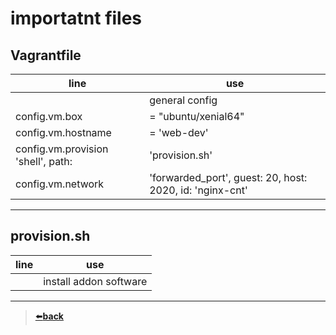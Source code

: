 # importatnt files

## Vagrantfile 
| line                               | use                                                      |
|------------------------------------|----------------------------------------------------------|
|                                    | general config                                           |
| config.vm.box                      | = "ubuntu/xenial64"                                      |
| config.vm.hostname                 | = 'web-dev'                                              |
| config.vm.provision 'shell', path: | 'provision.sh'                                           |
| config.vm.network                  | 'forwarded_port', guest: 20, host: 2020, id: 'nginx-cnt' |


---

## provision.sh
| line | use                    |
|------|------------------------|
|      | install addon software |

---

>[⬅️**back**](../README.md)